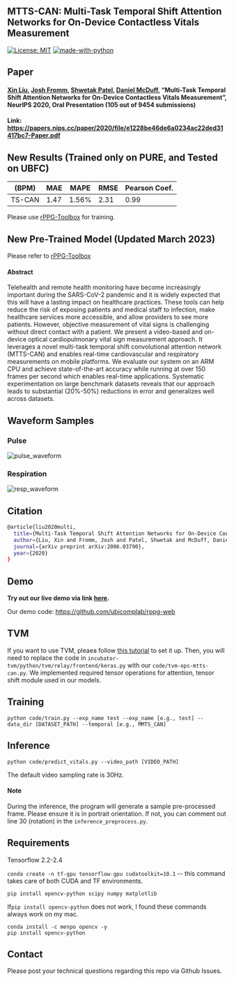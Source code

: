 ## MTTS-CAN: Multi-Task Temporal Shift Attention Networks for On-Device Contactless Vitals Measurement

[![License: MIT](https://img.shields.io/badge/License-MIT-yellow.svg)](https://opensource.org/licenses/MIT)
[![made-with-python](https://img.shields.io/badge/Made%20with-Python-1f425f.svg)](https://www.python.org/)


## Paper

#### [Xin Liu](https://homes.cs.washington.edu/~xliu0/), [Josh Fromm](https://www.linkedin.com/in/josh-fromm-2a4a2258/), [Shwetak Patel](https://ubicomplab.cs.washington.edu/members/), [Daniel McDuff](https://www.microsoft.com/en-us/research/people/damcduff/), “Multi-Task Temporal Shift Attention Networks for On-Device Contactless Vitals Measurement”, NeurIPS 2020, Oral Presentation (105 out of 9454 submissions) 

#### Link: <https://papers.nips.cc/paper/2020/file/e1228be46de6a0234ac22ded31417bc7-Paper.pdf>

## New Results (Trained only on PURE, and Tested on UBFC)

|  (BPM) | MAE | MAPE | RMSE |Pearson Coef. |
| ------------- | ------------- | ------------- | ------------- | ------------- |
| TS-CAN  | 1.47  | 1.56%  | 2.31  | 0.99  |

Please use [rPPG-Toolbox](https://github.com/ubicomplab/rPPG-Toolbox) for training.
## New Pre-Trained Model (Updated March 2023)

Please refer to [rPPG-Toolbox](https://github.com/ubicomplab/rPPG-Toolbox) 

#### Abstract

Telehealth and remote health monitoring have become increasingly important during the SARS-CoV-2 pandemic and it is widely expected that this will have a lasting impact on healthcare practices. These tools can help reduce the risk of exposing patients and medical staff to infection, make healthcare services more accessible, and allow providers to see more patients. However, objective measurement of vital signs is challenging without direct contact with a patient. We present a video-based and on-device optical cardiopulmonary vital sign measurement approach. It leverages a novel multi-task temporal shift convolutional attention network (MTTS-CAN) and enables real-time cardiovascular and respiratory measurements on mobile platforms. We evaluate our system on an ARM CPU and achieve state-of-the-art accuracy while running at over 150 frames per second which enables real-time applications. Systematic experimentation on large benchmark datasets reveals that our approach leads to substantial (20\%-50\%) reductions in error and generalizes well across datasets.



## Waveform Samples

### Pulse

![pulse_waveform](./pulse_waveform.png)


### Respiration 

![resp_waveform](./resp_waveform.png)


## Citation 

``` bash
@article{liu2020multi,
  title={Multi-Task Temporal Shift Attention Networks for On-Device Contactless Vitals Measurement},
  author={Liu, Xin and Fromm, Josh and Patel, Shwetak and McDuff, Daniel},
  journal={arXiv preprint arXiv:2006.03790},
  year={2020}
}
```

## Demo

**Try out our live demo via link [here](https://vitals.cs.washington.edu/).**

Our demo code: https://github.com/ubicomplab/rppg-web


## TVM

If you want to use TVM, pleaea follow [this tutorial](https://tvm.apache.org/docs/) to set it up. Then, you will need to replace the code in `incubator-tvm/python/tvm/relay/frontend/keras.py` with our `code/tvm-ops-mtts-can.py`. We implemented required tensor operations for attention, tensor shift module used in our models. 

## Training 

`python code/train.py --exp_name test --exp_name [e.g., test] --data_dir [DATASET_PATH] --temporal [e.g., MMTS_CAN]`

## Inference 

`python code/predict_vitals.py --video_path [VIDEO_PATH]`

The default video sampling rate is 30Hz. 

#### Note

During the inference, the program will generate a sample pre-processed frame. Please ensure it is in portrait orientation. If not, you can comment out line 30 (rotation) in the `inference_preprocess.py`. 


## Requirements


Tensorflow 2.2-2.4


`conda create -n tf-gpu tensorflow-gpu cudatoolkit=10.1` -- this command takes care of both CUDA and TF environments. 

`pip install opencv-python scipy numpy matplotlib`

If`pip install opencv-python` does not work, I found these commands always work on my mac. 

```
conda install -c menpo opencv -y
pip install opencv-python
```




## Contact

Please post your technical questions regarding this repo via Github Issues. 







